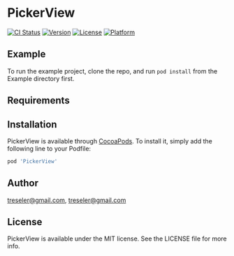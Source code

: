 # PickerView

[![CI Status](https://img.shields.io/travis/treseler@gmail.com/PickerView.svg?style=flat)](https://travis-ci.org/treseler@gmail.com/PickerView)
[![Version](https://img.shields.io/cocoapods/v/PickerView.svg?style=flat)](https://cocoapods.org/pods/PickerView)
[![License](https://img.shields.io/cocoapods/l/PickerView.svg?style=flat)](https://cocoapods.org/pods/PickerView)
[![Platform](https://img.shields.io/cocoapods/p/PickerView.svg?style=flat)](https://cocoapods.org/pods/PickerView)

## Example

To run the example project, clone the repo, and run `pod install` from the Example directory first.

## Requirements

## Installation

PickerView is available through [CocoaPods](https://cocoapods.org). To install
it, simply add the following line to your Podfile:

```ruby
pod 'PickerView'
```

## Author

treseler@gmail.com, treseler@gmail.com

## License

PickerView is available under the MIT license. See the LICENSE file for more info.
